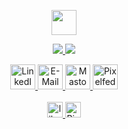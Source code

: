 <p align="center">
  <img src="https://img.shields.io/badge/%F0%9F%91%8B-HI%20THERE-orange?style=for-the-badge&labelColor=666666" height="40"/>
</p>


<!--
**jmrplens/jmrplens** is a ✨ _special_ ✨ repository because its `README.md` (this file) appears on your GitHub profile.

Here are some ideas to get you started:

- 🔭 I’m currently working on ...
- 🌱 I’m currently learning ...
- 👯 I’m looking to collaborate on ...
- 🤔 I’m looking for help with ...
- 💬 Ask me about ...
- 📫 How to reach me: ...
- 😄 Pronouns: ...
- ⚡ Fun fact: ...
-->
<p align="center">
<a href="https://www.youtube.com/watch?v=bxqLsrlakK8">
    <picture>
        <source media="(prefers-color-scheme: dark)" srcset="generated/overview.svg#gh-dark-mode-only">
        <img src="generated/overview.svg#gh-light-mode-only">
    </picture>
    <picture>
        <source media="(prefers-color-scheme: dark)" srcset="generated/languages.svg#gh-dark-mode-only">
        <img src="generated/languages.svg#gh-light-mode-only">
    </picture>
</a>
</p>
<p align="center">
    <a href="https://www.linkedin.com/in/jmrplens/">
        <img src="icons/linkedin.svg" alt="LinkedIn" height="40" />
    </a>
    <a href="mailto:jmrplens@gmail.com">
        <img src="icons/mailicon.svg" alt="E-Mail" height="40" />
    </a>
   <!-- <a href="https://twitter.com/jmrplens">
        <img src="icons/twitter.svg" alt="Twitter" height="40" />
    </a> -->
    <a rel="me" href="https://mstdn.jmrp.io/@jmrplens" title="Mastodon">
        <img src="icons/mastodon.svg" alt="Mastodon" height="40" />
    </a>
    <a rel="me" href="https://pixel.jmrp.io/jmrplens" title="Pixelfed">
        <img src="icons/pixelfedr.svg" alt="Pixelfed" height="40" />
    </a>
    <br><br>
    <a rel="me" href="https://liberapay.com/jmrplens/donate" title="liberapay">
        <img src="https://liberapay.com/assets/widgets/donate.svg" alt="liberapay" height="25" />
    </a>
    <a rel="me" href="https://ko-fi.com/X8X147IR3" title="ko-fi">
        <img src="https://ko-fi.com/img/githubbutton_sm.svg" alt="Pixelfed" height="25" />
    </a>
</p>